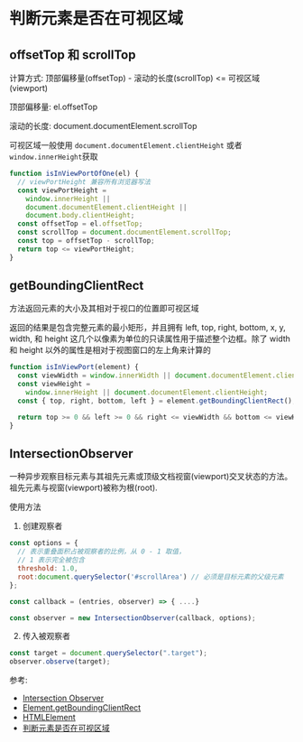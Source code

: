 # 判断元素是否在可视区域

## offsetTop 和 scrollTop

计算方式: 顶部偏移量(offsetTop) - 滚动的长度(scrollTop) <= 可视区域(viewport)

顶部偏移量: el.offsetTop

滚动的长度: document.documentElement.scrollTop

可视区域一般使用 `document.documentElement.clientHeight` 或者 `window.innerHeight`获取

```js
function isInViewPortOfOne(el) {
  // viewPortHeight 兼容所有浏览器写法
  const viewPortHeight =
    window.innerHeight ||
    document.documentElement.clientHeight ||
    document.body.clientHeight;
  const offsetTop = el.offsetTop;
  const scrollTop = document.documentElement.scrollTop;
  const top = offsetTop - scrollTop;
  return top <= viewPortHeight;
}
```

## getBoundingClientRect

方法返回元素的大小及其相对于视口的位置即可视区域

返回的结果是包含完整元素的最小矩形，并且拥有 left, top, right, bottom, x, y, width, 和 height 这几个以像素为单位的只读属性用于描述整个边框。除了 width 和 height 以外的属性是相对于视图窗口的左上角来计算的

```js
function isInViewPort(element) {
  const viewWidth = window.innerWidth || document.documentElement.clientWidth;
  const viewHeight =
    window.innerHeight || document.documentElement.clientHeight;
  const { top, right, bottom, left } = element.getBoundingClientRect();

  return top >= 0 && left >= 0 && right <= viewWidth && bottom <= viewHeight;
}
```

## IntersectionObserver

一种异步观察目标元素与其祖先元素或顶级文档视窗(viewport)交叉状态的方法。祖先元素与视窗(viewport)被称为根(root).

使用方法

1. 创建观察者

```js
const options = {
  // 表示重叠面积占被观察者的比例，从 0 - 1 取值，
  // 1 表示完全被包含
  threshold: 1.0,
  root:document.querySelector('#scrollArea') // 必须是目标元素的父级元素
};

const callback = (entries, observer) => { ....}

const observer = new IntersectionObserver(callback, options);
```

2. 传入被观察者

```js
const target = document.querySelector(".target");
observer.observe(target);
```

参考:

- [Intersection Observer](https://developer.mozilla.org/zh-CN/docs/Web/API/IntersectionObserver)
- [Element.getBoundingClientRect](https://developer.mozilla.org/zh-CN/docs/Web/API/Element/getBoundingClientRect)
- [HTMLElement](https://developer.mozilla.org/zh-CN/docs/Web/API/HTMLElement)
- [判断元素是否在可视区域](https://mp.weixin.qq.com/s/7lZL6Zkm2AqwfzysXcBz6Q)
